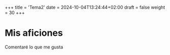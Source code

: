 +++
title = 'Tema2'
date = 2024-10-04T13:24:44+02:00
draft = false
weight = 30
+++

# Mis aficiones

Comentaré lo que me gusta
